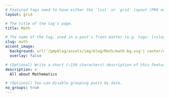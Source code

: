 ```yaml
---
# Featured tags need to have either the `list` or `grid` layout (PRO only).
layout: grid

# The title of the tag's page.
title: Math

# The name of the tag, used in a post's front matter (e.g. tags: [<slug>]).
slug: math
accent_image: 
  background: url('/pmpblog/assets/img/blog/Math/math-bg.svg') center/cover
  overlay: false

# (Optional) Write a short (~150 characters) description of this featured tag.
description: >
  All about Mathematics

# (Optional) You can disable grouping posts by date.
no_groups: true
---
```

